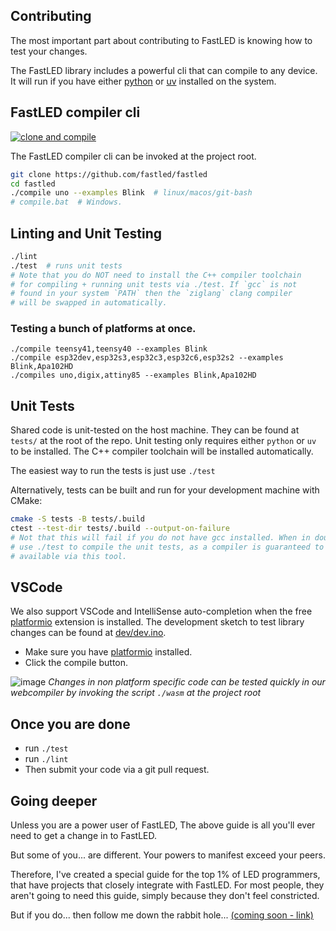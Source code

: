 ## Contributing

The most important part about contributing to FastLED is knowing how to test your changes.

The FastLED library includes a powerful cli that can compile to any device. It will run if you have either [python](https://www.python.org/downloads/) or [uv](https://github.com/astral-sh/uv) installed on the system.

## FastLED compiler cli

[![clone and compile](https://github.com/FastLED/FastLED/actions/workflows/build_clone_and_compile.yml/badge.svg)](https://github.com/FastLED/FastLED/actions/workflows/build_clone_and_compile.yml)

The FastLED compiler cli can be invoked at the project root.

```bash (MacOS/Linux, windows us git-bsh or compile.bat)
git clone https://github.com/fastled/fastled
cd fastled
./compile uno --examples Blink  # linux/macos/git-bash
# compile.bat  # Windows.
```

## Linting and Unit Testing

```bash
./lint
./test  # runs unit tests
# Note that you do NOT need to install the C++ compiler toolchain
# for compiling + running unit tests via ./test. If `gcc` is not
# found in your system `PATH` then the `ziglang` clang compiler
# will be swapped in automatically.
````


### Testing a bunch of platforms at once.

```
./compile teensy41,teensy40 --examples Blink
./compile esp32dev,esp32s3,esp32c3,esp32c6,esp32s2 --examples Blink,Apa102HD
./compiles uno,digix,attiny85 --examples Blink,Apa102HD 
```

## Unit Tests

Shared code is unit-tested on the host machine. They can be found at `tests/` at the root of the repo. Unit testing only requires either `python` or `uv` to be installed. The C++ compiler toolchain will be installed automatically.

The easiest way to run the tests is just use `./test`

Alternatively, tests can be built and run for your development machine with CMake:

```bash
cmake -S tests -B tests/.build
ctest --test-dir tests/.build --output-on-failure
# Not that this will fail if you do not have gcc installed. When in doubt
# use ./test to compile the unit tests, as a compiler is guaranteed to be
# available via this tool.
```

## VSCode

We also support VSCode and IntelliSense auto-completion when the free [platformio](https://marketplace.visualstudio.com/items?itemName=platformio.platformio-ide) extension is installed. The development sketch to test library changes can be found at [dev/dev.ino](dev/dev.ino).

 * Make sure you have [platformio](https://marketplace.visualstudio.com/items?itemName=platformio.platformio-ide) installed.
 * Click the compile button.

![image](https://github.com/user-attachments/assets/616cc35b-1736-4bb0-b53c-468580be66f4)
*Changes in non platform specific code can be tested quickly in our webcompiler by invoking the script `./wasm` at the project root*


## Once you are done
  * run `./test`
  * run `./lint`
  * Then submit your code via a git pull request.


## Going deeper

Unless you are a power user of FastLED, The above guide is all you'll ever need to get a change in to FastLED.

But some of you... are different. Your powers to manifest exceed your peers.

Therefore, I've created a special guide for the top 1% of LED programmers, that have projects that closely integrate with FastLED. For most people, they aren't going to need this guide, simply because they don't feel constricted.

But if you do... then follow me down the rabbit hole... [ (coming soon - link)](https://github.com/FastLED/FastLED/blob/master/ADVANCED_DEVELOPMENT.md)
